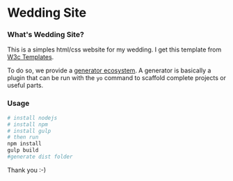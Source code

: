 # Wedding Site

### What's Wedding Site?
This is a simples html/css website for my wedding. 
I get this template from [W3c Templates](http://www.w3schools.com/w3css/w3css_templates.asp).

To do so, we provide a [generator ecosystem](http://yeoman.io/generators/). A generator is basically a plugin that can be run with the `yo` command to scaffold complete projects or useful parts.

### Usage


```sh
# install nodejs
# install npm
# install gulp
# then run
npm install 
gulp build
#generate dist folder
```
 Thank you :-)
